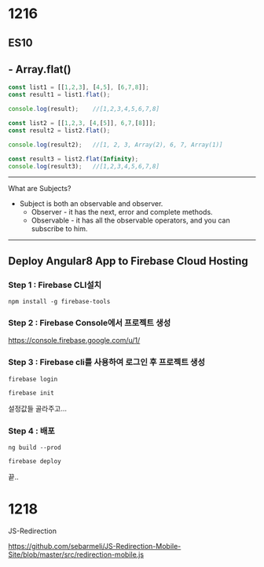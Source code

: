 # 1216



## ES10



## - Array.flat()

```typescript
const list1 = [[1,2,3], [4,5], [6,7,8]];
const result1 = list1.flat();

console.log(result);	//[1,2,3,4,5,6,7,8]

const list2 = [[1,2,3, [4,[5]], 6,7,[8]]];
const result2 = list2.flat();

console.log(result2);	//[1, 2, 3, Array(2), 6, 7, Array(1)]

const result3 = list2.flat(Infinity);
console.log(result3);	//[1,2,3,4,5,6,7,8]
```



---



What are Subjects?

- Subject is both an observable and observer.
  - Observer - it has the next, error and complete methods.
  - Observable - it has all the observable operators, and you can subscribe to him.



---

## Deploy Angular8 App to Firebase Cloud Hosting



### Step 1 : Firebase CLI설치

```
npm install -g firebase-tools
```



### Step 2 : Firebase Console에서 프로젝트 생성

https://console.firebase.google.com/u/1/



### Step 3 : Firebase cli를 사용하여 로그인 후 프로젝트 생성

```
firebase login
```

```
firebase init
```

설정값들 골라주고...



### Step 4 : 배포

```
ng build --prod
```

```
firebase deploy
```





끝..



# 1218

JS-Redirection

https://github.com/sebarmeli/JS-Redirection-Mobile-Site/blob/master/src/redirection-mobile.js
